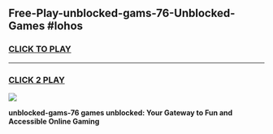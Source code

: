 
## Free-Play-unblocked-gams-76-Unblocked-Games #lohos
<h3>
<a href="https://news.freeplayer.one?title=unblocked-gams-76&ref=8M">CLICK TO PLAY</a></h3>
<hr>

<h3>
<a href="https://news.freeplayer.one?title=unblocked-gams-76&ref=8M">CLICK 2 PLAY</a>
  
</h3>

<a href="https://news.freeplayer.one?title=unblocked-gams-76&ref=8M"><img src="https://clearcache.store/games.png"></a>


**unblocked-gams-76 games unblocked: Your Gateway to Fun and Accessible Online Gaming**
